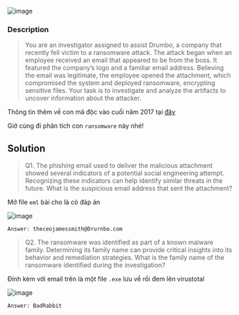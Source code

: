 ![image](https://github.com/user-attachments/assets/2831c018-3aa2-4eb4-af1a-81c266ada697)

### Description
> You are an investigator assigned to assist Drumbo, a company that recently fell victim to a ransomware attack. The attack began when an employee received an email that appeared to be from the boss. It featured the company’s logo and a familiar email address. Believing the email was legitimate, the employee opened the attachment, which compromised the system and deployed ransomware, encrypting sensitive files. Your task is to investigate and analyze the artifacts to uncover information about the attacker.

Thông tin thêm về con mã độc vào cuối năm 2017 tại [đây](https://www.sitelock.com/blog/what-is-bad-rabbit-ransomware/)

Giờ cùng đi phân tích con `ransomware` này nhé!

## Solution

>Q1. The phishing email used to deliver the malicious attachment showed several indicators of a potential social engineering attempt. Recognizing these indicators can help identify similar threats in the future.
What is the suspicious email address that sent the attachment?

Mở file `eml` bài cho là có đáp án

![image](https://github.com/user-attachments/assets/12350b11-9ca7-42f7-a492-041e0b2626d9)

`Answer: theceojamessmith@Drurnbo.com`

>Q2. The ransomware was identified as part of a known malware family. Determining its family name can provide critical insights into its behavior and remediation strategies.
What is the family name of the ransomware identified during the investigation?

Đính kèm với email trên là một file `.exe` lưu về rồi đem lên virustotal

![image](https://github.com/user-attachments/assets/2f2ccb41-5133-498f-8428-fe106a66b9d2)

`Answer: BadRabbit`


